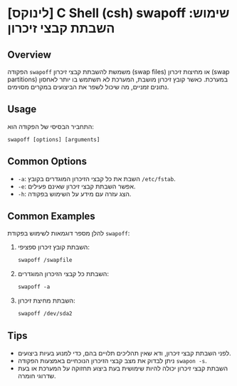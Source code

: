# [לינוקס] C Shell (csh) swapoff שימוש: השבתת קבצי זיכרון

## Overview
הפקודה `swapoff` משמשת להשבתת קבצי זיכרון (swap files) או מחיצות זיכרון (swap partitions) במערכת. כאשר קובץ זיכרון מושבת, המערכת לא תשתמש בו יותר לאחסון נתונים זמניים, מה שיכול לשפר את הביצועים במקרים מסוימים.

## Usage
התחביר הבסיסי של הפקודה הוא:

```
swapoff [options] [arguments]
```

## Common Options
- `-a`: השבת את כל קבצי הזיכרון המוגדרים בקובץ `/etc/fstab`.
- `-e`: אפשר השבתת קבצי זיכרון שאינם פעילים.
- `-h`: הצג עזרה עם מידע על השימוש בפקודה.

## Common Examples
להלן מספר דוגמאות לשימוש בפקודת `swapoff`:

1. השבתת קובץ זיכרון ספציפי:
   ```csh
   swapoff /swapfile
   ```

2. השבתת כל קבצי הזיכרון המוגדרים:
   ```csh
   swapoff -a
   ```

3. השבתת מחיצת זיכרון:
   ```csh
   swapoff /dev/sda2
   ```

## Tips
- לפני השבתת קבצי זיכרון, ודא שאין תהליכים תלויים בהם, כדי למנוע בעיות ביצועים.
- ניתן לבדוק את מצב קבצי הזיכרון הנוכחיים באמצעות הפקודה `swapon -s`.
- השבתת קבצי זיכרון יכולה להיות שימושית בעת ביצוע תחזוקה על המערכת או בעת שדרוגי חומרה.
